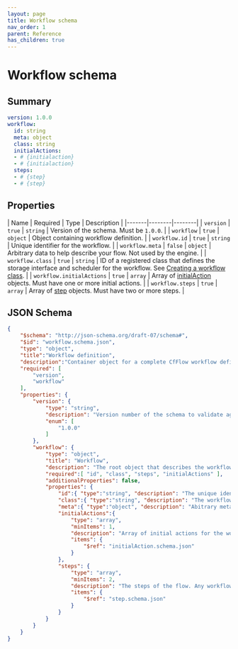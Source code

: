 ```yaml
---
layout: page
title: Workflow schema
nav_order: 1
parent: Reference
has_children: true
---
```


# Workflow schema

## Summary

```yaml
version: 1.0.0
workflow:
  id: string
  meta: object
  class: string
  initialActions:
  - # {initialaction}
  - # {initialaction}
  steps:
  - # {step}
  - # {step}
```

## Properties

| Name | Required | Type | Description |
|-------|--------|--------|
| `version` | `true` | `string` | Version of the schema. Must be `1.0.0`. |
| `workflow` | `true` | `object` | Object containing workflow definition. |
| `workflow.id` | `true` | `string` | Unique identifier for the workflow. |
| `workflow.meta` | `false` | `object` | Arbitrary data to help describe your flow. Not used by the engine. |
| `workflow.class` | `true` | `string` | ID of a registered class that defines the storage interface and scheduler for the workflow. See [Creating a workflow class](../guides/extending/workflowclass.html). |
| `workflow.initialActions` | `true` | `array` | Array of [initialAction](schema/initialAction.html) objects. Must have one or more initial actions. |
| `workflow.steps` | `true` | `array` | Array of [step](schema/step.html) objects. Must have two or more steps. |

## JSON Schema

```json
{
    "$schema": "http://json-schema.org/draft-07/schema#",
    "$id": "workflow.schema.json",
    "type": "object",
    "title":"Workflow definition",
    "description":"Container object for a complete CfFlow workflow definition",
    "required": [
        "version",
        "workflow"
    ],
    "properties": {
        "version": {
            "type": "string",
            "description": "Version number of the schema to validate against (i.e. this document)",
            "enum": [
                "1.0.0"
            ]
        },
        "workflow": {
            "type": "object",
            "title": "Workflow",
            "description": "The root object that describes the workflow",
            "required":[ "id", "class", "steps", "initialActions" ],
            "additionalProperties": false,
            "properties": {
                "id":{ "type":"string", "description": "The unique identifier for the workflow." },
                "class":{ "type":"string", "description": "The workflow class. Determines what storage class and scheduler to use." },
                "meta":{ "type":"object", "description": "Abitrary metadata that you may use to describe the workflow" },
                "initialActions":{
                    "type": "array",
                    "minItems": 1,
                    "description": "Array of initial actions for the workflow. At least one must be specified to set the first step and perform any other functions and checks.",
                    "items": {
                        "$ref": "initialAction.schema.json"
                    }
                },
                "steps": {
                    "type": "array",
                    "minItems": 2,
                    "description": "The steps of the flow. Any workflow must have at least two steps.",
                    "items": {
                        "$ref": "step.schema.json"
                    }
                }
            }
        }
    }
}
```